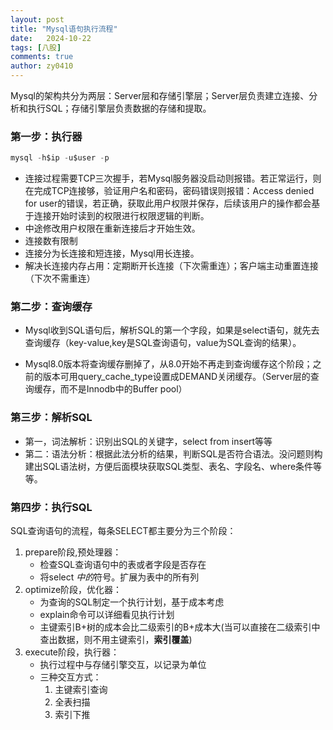```yaml
---
layout: post
title: "Mysql语句执行流程"
date:   2024-10-22
tags: [八股]
comments: true
author: zy0410
---
```


Mysql的架构共分为两层：Server层和存储引擎层；Server层负责建立连接、分析和执行SQL；存储引擎层负责数据的存储和提取。

### 第一步：执行器

```sql
mysql -h$ip -u$user -p
```

- 连接过程需要TCP三次握手，若Mysql服务器没启动则报错。若正常运行，则在完成TCP连接够，验证用户名和密码，密码错误则报错：Access denied for user的错误，若正确，获取此用户权限并保存，后续该用户的操作都会基于连接开始时读到的权限进行权限逻辑的判断。
- 中途修改用户权限在重新连接后才开始生效。
- 连接数有限制
- 连接分为长连接和短连接，Mysql用长连接。
- 解决长连接内存占用：定期断开长连接（下次需重连）；客户端主动重置连接（下次不需重连）

### 第二步：查询缓存

- Mysql收到SQL语句后，解析SQL的第一个字段，如果是select语句，就先去查询缓存（key-value,key是SQL查询语句，value为SQL查询的结果）。

- Mysql8.0版本将查询缓存删掉了，从8.0开始不再走到查询缓存这个阶段；之前的版本可用query_cache_type设置成DEMAND关闭缓存。（Server层的查询缓存，而不是Innodb中的Buffer pool）

  

  
  
  

### 第三步：解析SQL

- 第一，词法解析：识别出SQL的关键字，select from insert等等
- 第二：语法分析：根据此法分析的结果，判断SQL是否符合语法。没问题则构建出SQL语法树，方便后面模块获取SQL类型、表名、字段名、where条件等等。



### 第四步：执行SQL

SQL查询语句的流程，每条SELECT都主要分为三个阶段：

1. prepare阶段,预处理器：
   - 检查SQL查询语句中的表或者字段是否存在
   - 将select *中的*符号。扩展为表中的所有列
2. optimize阶段，优化器：
   - 为查询的SQL制定一个执行计划，基于成本考虑
   - explain命令可以详细看见执行计划
   - 主键索引B+树的成本会比二级索引的B+成本大(当可以直接在二级索引中查出数据，则不用主键索引，**索引覆盖**)
3. execute阶段，执行器：
   - 执行过程中与存储引擎交互，以记录为单位
   - 三种交互方式：
     1. 主键索引查询
     2. 全表扫描
     3. 索引下推



